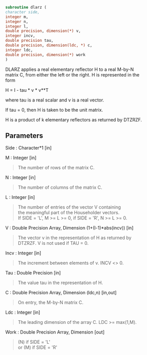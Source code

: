 ```fortran  
subroutine dlarz (  
character side,  
integer m,  
integer n,  
integer l,  
double precision, dimension(*) v,  
integer incv,  
double precision tau,  
double precision, dimension(ldc, *) c,  
integer ldc,  
double precision, dimension(*) work  
)  
```  
  
DLARZ applies a real elementary reflector H to a real M-by-N  
matrix C, from either the left or the right. H is represented in the  
form  
  
H = I - tau * v * v**T  
  
where tau is a real scalar and v is a real vector.  
  
If tau = 0, then H is taken to be the unit matrix.  
  
  
H is a product of k elementary reflectors as returned by DTZRZF.  
  
## Parameters  
Side : Character*1 [in]  
  
M : Integer [in]  
> The number of rows of the matrix C.  
  
N : Integer [in]  
> The number of columns of the matrix C.  
  
L : Integer [in]  
> The number of entries of the vector V containing  
> the meaningful part of the Householder vectors.  
> If SIDE = 'L', M >= L >= 0, if SIDE = 'R', N >= L >= 0.  
  
V : Double Precision Array, Dimension (1+(l-1)*abs(incv)) [in]  
> The vector v in the representation of H as returned by  
> DTZRZF. V is not used if TAU = 0.  
  
Incv : Integer [in]  
> The increment between elements of v. INCV <> 0.  
  
Tau : Double Precision [in]  
> The value tau in the representation of H.  
  
C : Double Precision Array, Dimension (ldc,n) [in,out]  
> On entry, the M-by-N matrix C.  
  
Ldc : Integer [in]  
> The leading dimension of the array C. LDC >= max(1,M).  
  
Work : Double Precision Array, Dimension [out]  
> (N) if SIDE = 'L'  
> or (M) if SIDE = 'R'  
  

